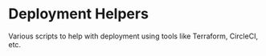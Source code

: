 # Deployment Helpers
Various scripts to help with deployment using tools like Terraform, CircleCI, etc.